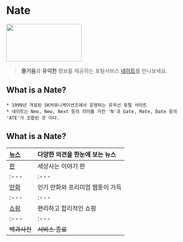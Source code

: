 # Nate 
<img src="https://img1.daumcdn.net/thumb/R800x0/?scode=mtistory2&fname=https%3A%2F%2Fk.kakaocdn.net%2Fdn%2FTyLPc%2Fbtqw8B8756m%2FBsp5Vk1DqASQiCNbCpMhck%2Fimg.jpg" width="200" height="100">

> **즐거움**과 **유익한** 정보를 제공하는 포털서비스 [네이트](www.nate.com"네이트")를 만나보세요.

## What is a Nate?
```
* 1999년 개설된 SK커뮤니케이션즈에서 운영하는 유무선 포털 사이트
* 네이트는 Neo, New, Next 등의 의미를 가진 'N'과 Gate, Mate, Date 등의 'ATE'가 조합된 것 이다.
```

## What is a Nate?
|[뉴스](www.news.nate.com"뉴스")|다양한 의견을 한눈에 보는 뉴스|
|:---|:---|
|[판](https://pann.nate.com/"판")|세상사는 이야기 판|
|:---|:---|
|[만화](https://comics.nate.com/main/"만화")|인기 만화와 프리미엄 웹툰이 가득|
|:---|:---|
|[쇼핑](https://shopping.nate.com/#!top"쇼핑")|편리하고 합리적인 쇼핑|
|:---|:---|
|~~백과사전~~|~~서비스 종료~~|
